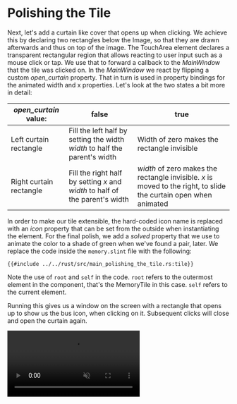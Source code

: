 # Polishing the Tile

Next, let's add a curtain like cover that opens up when clicking. We achieve this by declaring two rectangles
below the <span class="hljs-built_in">Image</span>, so that they are drawn afterwards and thus on top of the image.
The <span class="hljs-built_in">TouchArea</span> element declares a transparent rectangular region that allows
reacting to user input such as a mouse click or tap. We use that to forward a callback to the <em>MainWindow</em>
that the tile was clicked on. In the <em>MainWindow</em> we react by flipping a custom <em>open_curtain</em> property.
That in turn is used in property bindings for the animated width and x properties. Let's look at the two states a bit
more in detail:

| _open_curtain_ value:   | false                                                                        | true                                                                                                              |
| ----------------------- | ---------------------------------------------------------------------------- | ----------------------------------------------------------------------------------------------------------------- |
| Left curtain rectangle  | Fill the left half by setting the width _width_ to half the parent's width   | Width of zero makes the rectangle invisible                                                                       |
| Right curtain rectangle | Fill the right half by setting _x_ and _width_ to half of the parent's width | _width_ of zero makes the rectangle invisible. _x_ is moved to the right, to slide the curtain open when animated |

In order to make our tile extensible, the hard-coded icon name is replaced with an _icon_
property that can be set from the outside when instantiating the element. For the final polish, we add a
_solved_ property that we use to animate the color to a shade of green when we've found a pair, later. We
replace the code inside the `memory.slint` file with the following:

```slint
{{#include ../../rust/src/main_polishing_the_tile.rs:tile}}
```

Note the use of `root` and `self` in the code. `root` refers to the outermost
element in the component, that's the <span class="hljs-title">MemoryTile</span> in this case. `self` refers
to the current element.

Running this gives us a window on the screen with a rectangle that opens up to show us the bus icon, when clicking on
it. Subsequent clicks will close and open the curtain again.

<video autoplay loop muted playsinline src="https://slint-ui.com/blog/memory-game-tutorial/polishing-the-tile.mp4"></video>
